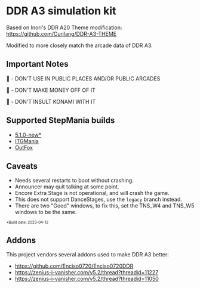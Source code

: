 # DDR A3 simulation kit
Based on Inori's DDR A20 Theme modification: https://github.com/Curilang/DDR-A3-THEME

Modified to more closely match the arcade data of DDR A3.

## Important Notes

🚫 - DON'T USE IN PUBLIC PLACES AND/OR PUBLIC ARCADES

🚫 - DON'T MAKE MONEY OFF OF IT

🚫 - DON'T INSULT KONAMI WITH IT

## Supported StepMania builds

- [5.1.0-new*](https://drive.google.com/file/d/1Uk4kIocAp7Aj4LNpzuhehO7qW6XyjAQl/view?usp=share_link)
- [ITGMania](https://www.itgmania.com/)
- [OutFox](https://projectoutfox.com/)

## Caveats
- Needs several restarts to boot without crashing.
- Announcer may quit talking at some point.
- Encore Extra Stage is not operational, and will crash the game.
- This does not support DanceStages, use the `legacy` branch instead.
- There are two "Good" windows, to fix this, set the TNS_W4 and TNS_W5 windows to be the same.

<sub><sup>*Build date: 2023-04-12</sub></sup>

## Addons
This project vendors several addons used to make DDR A3 better:

- https://github.com/Enciso0720/Enciso0720DDR
- https://zenius-i-vanisher.com/v5.2/thread?threadid=11227
- https://zenius-i-vanisher.com/v5.2/thread?threadid=11050
